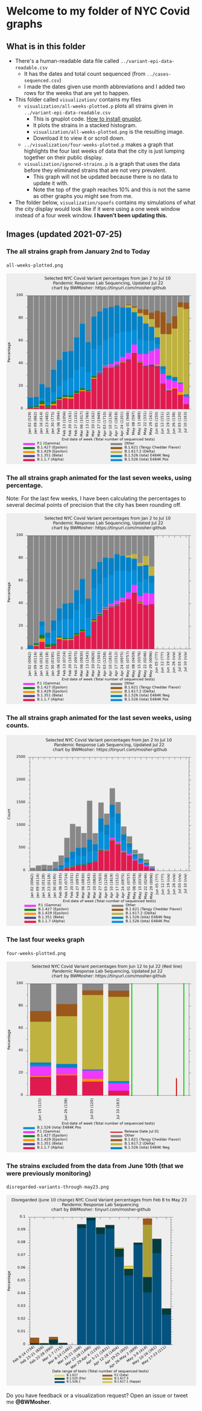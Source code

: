 # Welcome to my folder of NYC Covid graphs

## What is in this folder

- There's a human-readable data file called `../variant-epi-data-readable.csv`
	- It has the dates and total count sequenced (from `../cases-sequenced.csv`)
	- I made the dates given use month abbreviations and I added two rows for the weeks that are yet to happen.
- This folder called `visualization/` contains my files
	- `visualization/all-weeks-plotted.p` plots all strains given in `../variant-epi-data-readable.csv`
		- This is gnuplot code. [How to install gnuplot](https://www.google.com/search?q=gnuplot+installation+directions).
		- It plots the strains in a stacked histogram.
		- `visualization/all-weeks-plotted.png` is the resulting image.
		- Download it to view it or scroll down.
	- `../visualization/four-weeks-plotted.p` makes a graph that highlights the four last weeks of data that the city is just lumping together on their public display.
	- `visualization/ignored-strains.p` is a graph that uses the data before they eliminated strains that are not very prevalent.
		- This graph will not be updated because there is no data to update it with.
		- Note the top of the graph reaches 10% and this is not the same as other graphs you might see from me.
- The folder below, `visualization/spoofs` contains my simulations of what the
  city display would look like if it were using a one week window instead of
  a four week window. **I haven't been updating this.**

## Images (updated 2021-07-25)

### The all strains graph from January 2nd to Today

`all-weeks-plotted.png`

![all-weeks-plotted.png](all-weeks-plotted.png)

### The all strains graph animated for the last seven weeks, using percentage.
Note: For the last few weeks, I have been calculating the percentages to several
decimal points of precision that the city has been rounding off.

![animation.gif](history/2021-07-22-gif/2021-07-22.gif)

### The all strains graph animated for the last seven weeks, using counts.

![animation.gif](history/raw/2021-07-22-raw.gif)

### The last four weeks graph

`four-weeks-plotted.png`

![four-weeks-plotted.png](four-weeks-plotted.png)

<!-- ### The selected variants from only the last week -->

<!-- `last-1-week.png` -->

<!-- ![spoofs/last-1-week.png](spoofs/last-1-week.png) -->

### The strains excluded from the data from June 10th (that we were previously monitoring)

`disregarded-variants-through-may23.png`

![disregarded variants-through-may23.png](disregarded-variants-through-may23.png)


Do you have feedback or a visualization request? Open an issue or tweet me **@BWMosher**.
